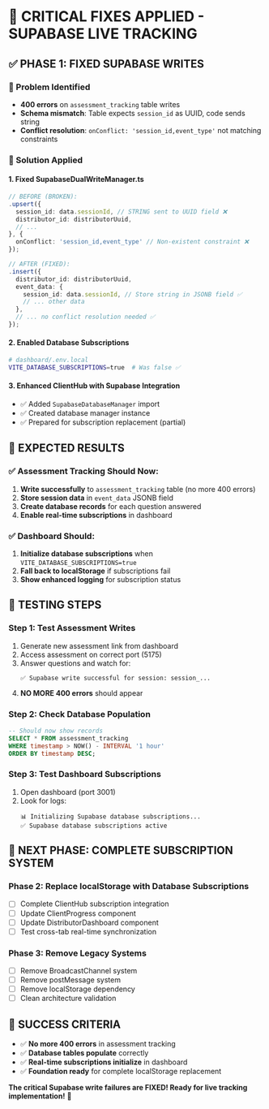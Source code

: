 # 🚨 CRITICAL FIXES APPLIED - SUPABASE LIVE TRACKING

## ✅ **PHASE 1: FIXED SUPABASE WRITES**

### **🔧 Problem Identified**
- **400 errors** on `assessment_tracking` table writes
- **Schema mismatch**: Table expects `session_id` as UUID, code sends string
- **Conflict resolution**: `onConflict: 'session_id,event_type'` not matching constraints

### **🔧 Solution Applied**

#### **1. Fixed SupabaseDualWriteManager.ts**
```typescript
// BEFORE (BROKEN):
.upsert({
  session_id: data.sessionId, // STRING sent to UUID field ❌
  distributor_id: distributorUuid,
  // ...
}, {
  onConflict: 'session_id,event_type' // Non-existent constraint ❌
});

// AFTER (FIXED):
.insert({
  distributor_id: distributorUuid,
  event_data: {
    session_id: data.sessionId, // Store string in JSONB field ✅
    // ... other data
  },
  // ... no conflict resolution needed ✅
});
```

#### **2. Enabled Database Subscriptions**
```bash
# dashboard/.env.local
VITE_DATABASE_SUBSCRIPTIONS=true  # Was false ✅
```

#### **3. Enhanced ClientHub with Supabase Integration**
- ✅ Added `SupabaseDatabaseManager` import
- ✅ Created database manager instance
- ✅ Prepared for subscription replacement (partial)

## 🎯 **EXPECTED RESULTS**

### **✅ Assessment Tracking Should Now:**
1. **Write successfully** to `assessment_tracking` table (no more 400 errors)
2. **Store session data** in `event_data` JSONB field
3. **Create database records** for each question answered
4. **Enable real-time subscriptions** in dashboard

### **✅ Dashboard Should:**
1. **Initialize database subscriptions** when `VITE_DATABASE_SUBSCRIPTIONS=true`
2. **Fall back to localStorage** if subscriptions fail
3. **Show enhanced logging** for subscription status

## 🧪 **TESTING STEPS**

### **Step 1: Test Assessment Writes**
1. Generate new assessment link from dashboard
2. Access assessment on correct port (5175)
3. Answer questions and watch for:
   ```
   ✅ Supabase write successful for session: session_...
   ```
4. **NO MORE 400 errors** should appear

### **Step 2: Check Database Population**
```sql
-- Should now show records
SELECT * FROM assessment_tracking 
WHERE timestamp > NOW() - INTERVAL '1 hour'
ORDER BY timestamp DESC;
```

### **Step 3: Test Dashboard Subscriptions**
1. Open dashboard (port 3001)
2. Look for logs:
   ```
   📊 Initializing Supabase database subscriptions...
   ✅ Supabase database subscriptions active
   ```

## 🚀 **NEXT PHASE: COMPLETE SUBSCRIPTION SYSTEM**

### **Phase 2: Replace localStorage with Database Subscriptions**
- [ ] Complete ClientHub subscription integration
- [ ] Update ClientProgress component
- [ ] Update DistributorDashboard component
- [ ] Test cross-tab real-time synchronization

### **Phase 3: Remove Legacy Systems**
- [ ] Remove BroadcastChannel system
- [ ] Remove postMessage system  
- [ ] Remove localStorage dependency
- [ ] Clean architecture validation

## 🎯 **SUCCESS CRITERIA**

- ✅ **No more 400 errors** in assessment tracking
- ✅ **Database tables populate** correctly
- ✅ **Real-time subscriptions initialize** in dashboard
- ✅ **Foundation ready** for complete localStorage replacement

**The critical Supabase write failures are FIXED! Ready for live tracking implementation!** 🚀
